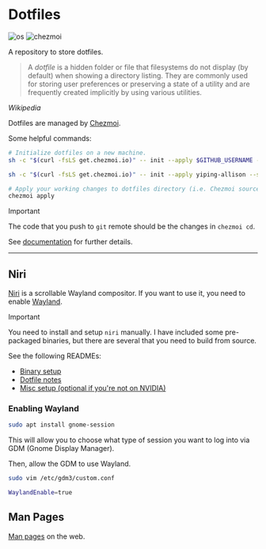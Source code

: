 # Dotfiles

![os](https://img.shields.io/badge/os-Pop!__OS%2022.04-blue) ![chezmoi](https://img.shields.io/badge/chezmoi-%3E%3D%20v2.63.1-orange)

A repository to store dotfiles.

> A _dotfile_ is a hidden folder or file that filesystems do not display (by default) when showing a directory listing.
> They are commonly used for storing user preferences or preserving a state of a utility and are frequently created
> implicitly by using various utilities.

_Wikipedia_

Dotfiles are managed by [Chezmoi](https://www.chezmoi.io/).

Some helpful commands:

```sh
# Initialize dotfiles on a new machine.
sh -c "$(curl -fsLS get.chezmoi.io)" -- init --apply $GITHUB_USERNAME --ssh

sh -c "$(curl -fsLS get.chezmoi.io)" -- init --apply yiping-allison --ssh
```

```sh
# Apply your working changes to dotfiles directory (i.e. Chezmoi source to ~/.config)
chezmoi apply
```

> [!IMPORTANT]
> The code that you push to `git` remote should be the changes in `chezmoi cd`.

See [documentation](https://www.chezmoi.io/user-guide/daily-operations/) for further details.

---

## Niri

[Niri](https://github.com/YaLTeR/niri) is a scrollable Wayland compositor. If you want to use it, you need to enable [Wayland](https://wayland.freedesktop.org/).

> [!IMPORTANT]
> You need to install and setup `niri` manually. I have included some pre-packaged binaries, but there
> are several that you need to build from source.
>
> See the following READMEs:
> - [Binary setup](bin/README.md)
> - [Dotfile notes](home/README.md#niri)
> - [Misc setup (optional if you're not on NVIDIA)](opt/README.md)

### Enabling Wayland

```sh
sudo apt install gnome-session
```

This will allow you to choose what type of session you want to log into via GDM (Gnome Display Manager).

Then, allow the GDM to use Wayland.

```sh
sudo vim /etc/gdm3/custom.conf
```

```sh
WaylandEnable=true
```

## Man Pages

[Man pages](https://www.mankier.com/) on the web.
